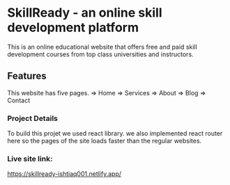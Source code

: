 # SkillReady - an online skill development platform

This is an online educational website that offers free and paid skill development courses from top class universities and instructors.

## Features
This website has five pages.
=> Home
=> Services
=> About
=> Blog
=> Contact

### Project Details
To build this projet we used react library. we also implemented react router here so the pages of the site loads faster than the regular websites.



### Live site link:
https://skillready-ishtiaq001.netlify.app/




